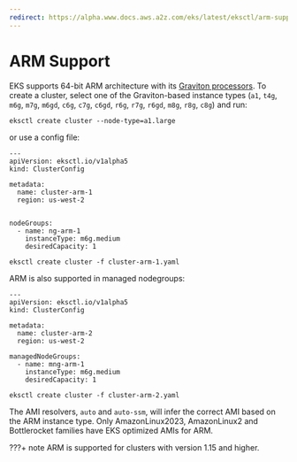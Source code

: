 ```yaml
---
redirect: https://alpha.www.docs.aws.a2z.com/eks/latest/eksctl/arm-support.html
---
```

# ARM Support

EKS supports 64-bit ARM architecture with its [Graviton processors](https://aws.amazon.com/ec2/graviton/). To create a cluster,
select one of the Graviton-based instance types (`a1`, `t4g`, `m6g`, `m7g`, `m6gd`, `c6g`, `c7g`, `c6gd`, `r6g`, `r7g`, `r6gd`, `m8g`, `r8g`, `c8g`) and run:


```
eksctl create cluster --node-type=a1.large
```

or use a config file:

```
---
apiVersion: eksctl.io/v1alpha5
kind: ClusterConfig

metadata:
  name: cluster-arm-1
  region: us-west-2


nodeGroups:
  - name: ng-arm-1
    instanceType: m6g.medium
    desiredCapacity: 1
```

```
eksctl create cluster -f cluster-arm-1.yaml
```

ARM is also supported in managed nodegroups:

```
---
apiVersion: eksctl.io/v1alpha5
kind: ClusterConfig

metadata:
  name: cluster-arm-2
  region: us-west-2

managedNodeGroups:
  - name: mng-arm-1
    instanceType: m6g.medium
    desiredCapacity: 1
```

```
eksctl create cluster -f cluster-arm-2.yaml
```

The AMI resolvers, `auto` and `auto-ssm`, will infer the correct AMI based on the ARM instance type. Only AmazonLinux2023, AmazonLinux2 and Bottlerocket families have EKS optimized AMIs for ARM.

???+ note
    ARM is supported for clusters with version 1.15 and higher.

